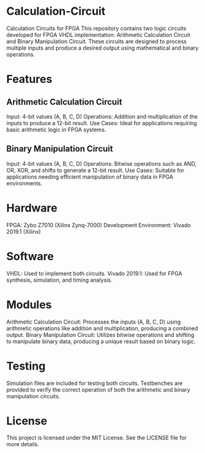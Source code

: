 # Calculation-Circuit
Calculation Circuits for FPGA This repository contains two logic circuits developed for FPGA VHDL implementation: Arithmetic Calculation Circuit and Binary Manipulation Circuit. These circuits are designed to process multiple inputs and produce a desired output using mathematical and binary operations.
# Features
## Arithmetic Calculation Circuit
Input: 4-bit values (A, B, C, D)
Operations: Addition and multiplication of the inputs to produce a 12-bit result.
Use Cases: Ideal for applications requiring basic arithmetic logic in FPGA systems.
## Binary Manipulation Circuit
Input: 4-bit values (A, B, C, D)
Operations: Bitwise operations such as AND, OR, XOR, and shifts to generate a 12-bit result.
Use Cases: Suitable for applications needing efficient manipulation of binary data in FPGA environments.
# Hardware
FPGA: Zybo Z7010 (Xilinx Zynq-7000)
Development Environment: Vivado 2019.1 (Xilinx)
# Software
VHDL: Used to implement both circuits.
Vivado 2019.1: Used for FPGA synthesis, simulation, and timing analysis.
# Modules
Arithmetic Calculation Circuit: Processes the inputs (A, B, C, D) using arithmetic operations like addition and multiplication, producing a combined output.
Binary Manipulation Circuit: Utilizes bitwise operations and shifting to manipulate binary data, producing a unique result based on binary logic.
# Testing
Simulation files are included for testing both circuits. Testbenches are provided to verify the correct operation of both the arithmetic and binary manipulation circuits.
# License
This project is licensed under the MIT License. See the LICENSE file for more details.
